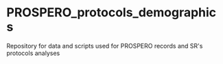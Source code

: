 # PROSPERO_protocols_demographics
Repository for data and scripts used for PROSPERO records and SR's protocols analyses
